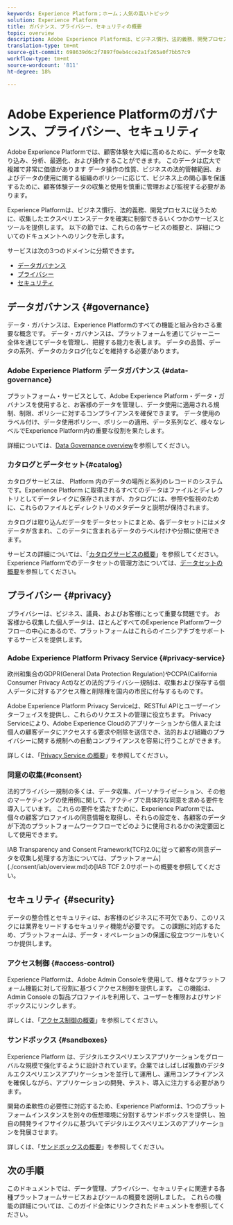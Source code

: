 ```yaml
---
keywords: Experience Platform；ホーム；人気の高いトピック
solution: Experience Platform
title: ガバナンス、プライバシー、セキュリティの概要
topic: overview
description: Adobe Experience Platformは、ビジネス慣行、法的義務、開発プロセスに従うために、収集したエクスペリエンスデータを確実に制御できるいくつかのサービスとツールを提供しています。
translation-type: tm+mt
source-git-commit: 698639d6c2f7897f0eb4cce2a1f265a0f7bb57c9
workflow-type: tm+mt
source-wordcount: '811'
ht-degree: 18%

---
```



# Adobe Experience Platformのガバナンス、プライバシー、セキュリティ

Adobe Experience Platformでは、顧客体験を大幅に高めるために、データを取り込み、分析、最適化、および操作することができます。 このデータは広大で複雑で非常に価値があります データ操作の性質、ビジネスの法的管轄範囲、およびデータの使用に関する組織のポリシーに応じて、ビジネス上の関心事を保護するために、顧客体験データの収集と使用を慎重に管理および監視する必要があります。

Experience Platformは、ビジネス慣行、法的義務、開発プロセスに従うために、収集したエクスペリエンスデータを確実に制御できるいくつかのサービスとツールを提供します。 以下の節では、これらの各サービスの概要と、詳細についてのドキュメントへのリンクを示します。

サービスは次の3つのドメインに分類できます。

* [データガバナンス](#governance)
* [プライバシー](#privacy)
* [セキュリティ](#security)

## データガバナンス {#governance}

データ・ガバナンスは、Experience Platformのすべての機能と組み合わさる重要な概念です。 データ・ガバナンスは、プラットフォームを通じてジャーニー全体を通じてデータを管理し、把握する能力を表します。 データの品質、データの系列、データのカタログ化などを維持する必要があります。

### Adobe Experience Platform データガバナンス {#data-governance}

プラットフォーム・サービスとして、Adobe Experience Platform・データ・ガバナンスを使用すると、お客様のデータを管理し、データ使用に適用される規制、制限、ポリシーに対するコンプライアンスを確保できます。 データ使用のラベル付け、データ使用ポリシー、ポリシーの適用、データ系列など、様々なレベルでExperience Platform内の重要な役割を果たします。

詳細については、[Data Governance overview](../../data-governance/home.md)を参照してください。

### カタログとデータセット{#catalog}

カタログサービスは、 Platform 内のデータの場所と系列のレコードのシステムです。Experience Platform に取得されるすべてのデータはファイルとディレクトリとしてデータレイクに保存されますが、カタログには、参照や監視のために、これらのファイルとディレクトリのメタデータと説明が保持されます。

カタログは取り込んだデータをデータセットにまとめ、各データセットにはメタデータが含まれ、このデータに含まれるデータのラベル付けや分類に使用できます。

サービスの詳細については、「[カタログサービスの概要](../../catalog/home.md)」を参照してください。 Experience Platformでのデータセットの管理方法については、[データセットの概要](../../catalog/datasets/overview.md)を参照してください。

## プライバシー {#privacy}

プライバシーは、ビジネス、議員、およびお客様にとって重要な問題です。 お客様から収集した個人データは、ほとんどすべてのExperience Platformワークフローの中心にあるので、プラットフォームはこれらのイニシアチブをサポートするサービスを提供します。

### Adobe Experience Platform Privacy Service {#privacy-service}

欧州和集合のGDPR(General Data Protection Regulation)やCCPA(California Consumer Privacy Act)などの法的プライバシー規制は、収集および保存する個人データに対するアクセス権と削除権を国内の市民に付与するものです。

Adobe Experience Platform Privacy Serviceは、RESTful APIとユーザーインターフェイスを提供し、これらのリクエストの管理に役立ちます。 Privacy Serviceにより、Adobe Experience Cloudのアプリケーションから個人または個人の顧客データにアクセスする要求や削除を送信でき、法的および組織のプライバシーに関する規制への自動コンプライアンスを容易に行うことができます。

詳しくは、「[Privacy Service の概要](../../privacy-service/home.md)」を参照してください。

### 同意の収集{#consent}

法的プライバシー規制の多くは、データ収集、パーソナライゼーション、その他のマーケティングの使用例に関して、アクティブで具体的な同意を求める要件を導入しています。 これらの要件を満たすために、Experience Platformでは、個々の顧客プロファイルの同意情報を取得し、それらの設定を、各顧客のデータが下流のプラットフォームワークフローでどのように使用されるかの決定要因として使用できます。

IAB Transparency and Consent Framework(TCF)2.0に従って顧客の同意データを収集し処理する方法については、プラットフォーム](./consent/iab/overview.md)の[IAB TCF 2.0サポートの概要を参照してください。

<!-- For more information on the consent collection process using the Adobe standard, see the [consent collection overview]. -->

## セキュリティ {#security}

データの整合性とセキュリティは、お客様のビジネスに不可欠であり、このリスクには業界をリードするセキュリティ機能が必要です。 この課題に対応するため、プラットフォームは、データ・オペレーションの保護に役立つツールをいくつか提供します。

### アクセス制御 {#access-control}

Experience Platformは、Adobe Admin Consoleを使用して、様々なプラットフォーム機能に対して役割に基づくアクセス制御を提供します。 この機能は、Admin Console の製品プロファイルを利用して、ユーザーを権限およびサンドボックスにリンクします。

詳しくは、「[アクセス制御の概要](../../access-control/home.md)」を参照してください。

### サンドボックス {#sandboxes}

Experience Platform は、デジタルエクスペリエンスアプリケーションをグローバルな規模で強化するように設計されています。企業ではしばしば複数のデジタルエクスペリエンスアプリケーションを並行して運用し、運用コンプライアンスを確保しながら、アプリケーションの開発、テスト、導入に注力する必要があります。

開発の柔軟性の必要性に対応するため、Experience Platformは、1つのプラットフォームインスタンスを別々の仮想環境に分割するサンドボックスを提供し、独自の開発ライフサイクルに基づいてデジタルエクスペリエンスのアプリケーションを発展させます。

詳しくは、「[サンドボックスの概要](../../sandboxes/home.md)」を参照してください。

## 次の手順

このドキュメントでは、データ管理、プライバシー、セキュリティに関連する各種プラットフォームサービスおよびツールの概要を説明しました。 これらの機能の詳細については、このガイド全体にリンクされたドキュメントを参照してください。